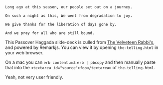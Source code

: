 
    Long ago at this season, our people set out on a journey.

    On such a night as this, We went from degradation to joy.

    We give thanks for the liberation of days gone by.

    And we pray for all who are still bound.

This Passover Haggada slide-deck is culled from [The Velveteen Rabbi's](velveteenrabbi.com/VRHaggadah.pdf‎
), and powered by Remarkjs.  You can view it by opening `the-telling.html` in your web browser.

On a mac you can `erb content.md.erb | pbcopy` and then manually paste that into the `<textarea id="source">foo</textarea>` of `the-telling.html`.

Yeah, not very user friendly.
